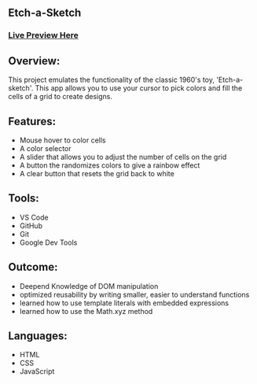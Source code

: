 ## Etch-a-Sketch 

### [Live Preview Here](https://marsh-alex.github.io/Etch-a-Sketch/)

## Overview:
This project emulates the functionality of the classic 1960's toy, 'Etch-a-sketch'. This app allows you to use your cursor to pick colors and fill the cells of a grid to create designs. 

## Features:
- Mouse hover to color cells 
- A color selector
- A slider that allows you to adjust the number of cells on the grid
- A button the randomizes colors to give a rainbow effect
- A clear button that resets the grid back to white

## Tools:
- VS Code
- GitHub
- Git
- Google Dev Tools

## Outcome:
- Deepend Knowledge of DOM manipulation
- optimized reusability by writing smaller, easier to understand functions
- learned how to use template literals with embedded expressions
- learned how to use the Math.xyz method

## Languages:
- HTML
- CSS
- JavaScript
